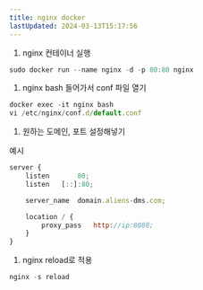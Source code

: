 ```yaml
---
title: nginx docker
lastUpdated: 2024-03-13T15:17:56
---
```

1. nginx 컨테이너 실행

```jsx
sudo docker run --name nginx -d -p 80:80 nginx
```

1. nginx bash 들어가서 conf 파일 열기

```jsx
docker exec -it nginx bash
vi /etc/nginx/conf.d/default.conf
```

1. 원하는 도메인, 포트 설정해넣기

예시

```jsx
server {
    listen       80;
    listen   [::]:80;

    server_name  domain.aliens-dms.com;

    location / {
        proxy_pass   http://ip:8080;
    }
}
```

1. nginx reload로 적용

```jsx
nginx -s reload
```